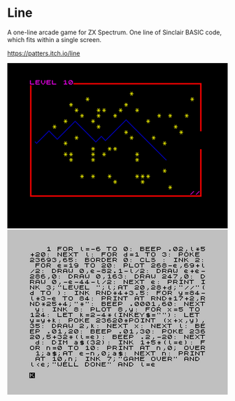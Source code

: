 # Line
A one-line arcade game for ZX Spectrum. One line of Sinclair BASIC code, which fits within a single screen.

https://patters.itch.io/line

[![Game](images/game.png "Game")](https://patters.itch.io/line)[![Program Listing](images/listing.png "Program Listing")](https://patters.itch.io/line)
